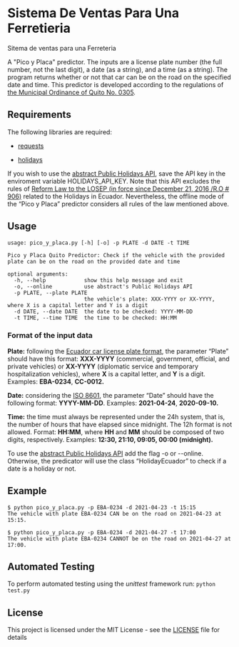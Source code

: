 # Sistema De Ventas Para Una Ferretieria
Sitema de ventas para una Ferreteria

A "Pico y Placa" predictor. The inputs are a license plate number (the full number, not the last digit), a date (as a string), and a time (as a string). The program returns whether or not that car can be on the road on the specified date and time.
This predictor is developed according to the regulations of [the Municipal Ordinance of Quito No. 0305](http://www7.quito.gob.ec/mdmq_ordenanzas/Ordenanzas/ORDENANZAS%20A%C3%91OS%20ANTERIORES/ORDM-305-%20%20CIRCULACION%20VEHICULAR%20PICO%20Y%20PLACA.pdf).


## Requirements

The following libraries are required:

* [requests](https://pypi.org/project/requests/)

* [holidays](https://pypi.org/project/holidays/)

If you wish to use the [abstract Public Holidays API](https://www.abstractapi.com/holidays-api), save the API key in the enviroment variable HOLIDAYS_API_KEY. Note that this API excludes the rules of [Reform Law to the LOSEP (in force since December 21, 2016 /R.O # 906)](https://biblioteca.defensoria.gob.ec/bitstream/37000/1683/1/LEY%20ORG%C3%81NICA%20REFORMATORIA%20A%20LA%20LEY%20ORG%C3%81NICA%20DEL%20SERVICIO%20P%C3%9ABLICO%20Y%20AL%20C%C3%93DIGO%20DEL%20TRABAJO.pdf) related to the Holidays in Ecuador. Nevertheless, the offline mode of the “Pico y Placa” predictor considers all rules of the law mentioned above.

## Usage

```
usage: pico_y_placa.py [-h] [-o] -p PLATE -d DATE -t TIME

Pico y Placa Quito Predictor: Check if the vehicle with the provided plate can be on the road on the provided date and time

optional arguments:
  -h, --help            show this help message and exit
  -o, --online          use abstract's Public Holidays API
  -p PLATE, --plate PLATE
                        the vehicle's plate: XXX-YYYY or XX-YYYY, where X is a capital letter and Y is a digit
  -d DATE, --date DATE  the date to be checked: YYYY-MM-DD
  -t TIME, --time TIME  the time to be checked: HH:MM
```
### Format of the input data

**Plate:** following the [Ecuador car license plate format](https://es.wikipedia.org/wiki/Matr%C3%ADculas_automovil%C3%ADsticas_de_Ecuador), the parameter “Plate” should have this format: **XXX-YYYY**  (commercial, government, official, and private vehicles) or **XX-YYYY** (diplomatic service and temporary hospitalization vehicles), where **X** is a capital letter, and **Y** is a digit. Examples: **EBA-0234**, **CC-0012.**

**Date:** considering the [ISO 8601](https://es.wikipedia.org/wiki/ISO_8601), the parameter “Date” should have the following format: **YYYY-MM-DD**. Examples: **2021-04-24**, **2020-09-10.**

**Time:** the time must always be represented under the 24h system, that is, the number of hours that have elapsed since midnight. The 12h format is not allowed. Format: **HH:MM**, where **HH** and **MM** should be composed of two digits, respectively. Examples: **12:30, 21:10, 09:05, 00:00 (midnight).**

To use the [abstract Public Holidays API](https://www.abstractapi.com/holidays-api) add the flag -o or --online. Otherwise, the predicator will use the class “HolidayEcuador” to check if a date is a holiday or not.


## Example

```
$ python pico_y_placa.py -p EBA-0234 -d 2021-04-23 -t 15:15
The vehicle with plate EBA-0234 CAN be on the road on 2021-04-23 at 15:15.

$ python pico_y_placa.py -p EBA-0234 -d 2021-04-27 -t 17:00
The vehicle with plate EBA-0234 CANNOT be on the road on 2021-04-27 at 17:00.
```

## Automated Testing

To perform automated testing using the _unittest_ framework run: `python test.py`


## License

This project is licensed under the MIT License - see the [LICENSE](LICENSE) file for details
